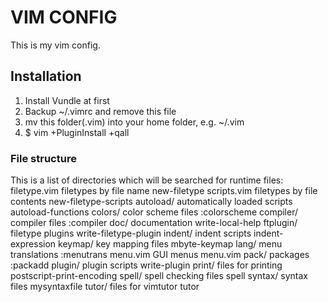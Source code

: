 # VIM CONFIG
This is my vim config.

## Installation
1. Install Vundle at first
2. Backup ~/.vimrc and remove this file
3. mv this folder(.vim) into your home folder, e.g. ~/.vim
3. $ vim +PluginInstall +qall

### File structure
This is a list of directories which will be searched for runtime files:
filetype.vim  filetypes by file name new-filetype
scripts.vim   filetypes by file contents new-filetype-scripts
autoload/     automatically loaded scripts autoload-functions
colors/       color scheme files :colorscheme
compiler/     compiler files :compiler
doc/          documentation write-local-help
ftplugin/     filetype plugins write-filetype-plugin
indent/       indent scripts indent-expression
keymap/       key mapping files mbyte-keymap
lang/         menu translations :menutrans
menu.vim      GUI menus menu.vim
pack/         packages :packadd
plugin/       plugin scripts write-plugin
print/        files for printing postscript-print-encoding
spell/        spell checking files spell
syntax/       syntax files mysyntaxfile
tutor/        files for vimtutor tutor
